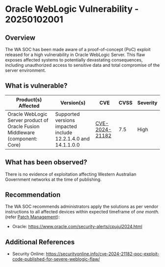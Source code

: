 # Oracle WebLogic Vulnerability - 20250102001

## Overview

The WA SOC has been made aware of a proof-of-concept (PoC) exploit released for a high vulnerability in Oracle WebLogic Server. This flaw exposes affected systems to potentially devastating consequences, including unauthorized access to sensitive data and total compromise of the server environment.

## What is vulnerable?

| Product(s) Affected | Version(s) | CVE                                                                                                                                      | CVSS         | Severity                                                       |
| ------------------- | ---------- | ------------- | ------------ | ------------------------ |
| Oracle WebLogic Server product of Oracle Fusion Middleware (component: Core)    | Supported versions impacted include 12.2.1.4.0 and 14.1.1.0.0   | [CVE-2024-21182](https://nvd.nist.gov/vuln/detail/CVE-2024-21182)      | 7.5      | High                           |

## What has been observed?

There is no evidence of exploitation affecting Western Australian Government networks at the time of publishing.

## Recommendation

The WA SOC recommends administrators apply the solutions as per vendor instructions to all affected devices within expected timeframe of *one month.* (refer [Patch Management](../guidelines/patch-management.md)):

- Oracle: <https://www.oracle.com/security-alerts/cpujul2024.html>

## Additional References

- Security Online: <https://securityonline.info/cve-2024-21182-poc-exploit-code-published-for-severe-weblogic-flaw/>
